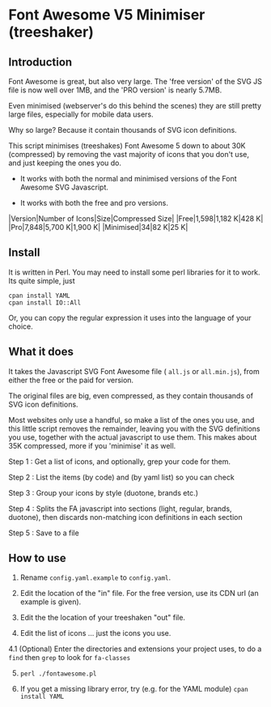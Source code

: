 # Font Awesome V5 Minimiser (treeshaker)

## Introduction

Font Awesome is great, but also very large. The 'free version' of the SVG JS file is now well over 1MB, and the 'PRO version' is nearly 5.7MB.

Even minimised (webserver's do this behind the scenes) they are still pretty large files, especially for mobile data users.

Why so large? Because it contain thousands of SVG icon definitions.

This script minimises (treeshakes) Font Awesome 5 down to about 30K (compressed) by removing the vast majority of icons that you don't use, and just keeping the ones you do.

* It works with both the normal and minimised versions of the Font Awesome SVG Javascript.

* It works with both the free and pro versions.

|Version|Number of Icons|Size|Compressed Size|
|Free|1,598|1,182 K|428 K|
|Pro|7,848|5,700 K|1,900 K|
|Minimised|34|82 K|25 K|

## Install

It is written in Perl. You may need to install some perl libraries for it to work. Its quite simple, just

```
cpan install YAML
cpan install IO::All
```

Or, you can copy the regular expression it uses into the language of your choice.

## What it does

It takes the Javascript SVG Font Awesome file ( `all.js` or `all.min.js`), from either the free or the paid for version.

The original files are big, even compressed, as they contain thousands of SVG icon definitions.

Most websites only use a handful, so make a list of the ones you use, and this little script removes the remainder, leaving you with the SVG definitions you use, together with the actual javascript to use them. This makes about 35K compressed, more if you 'minimise' it as well. 

Step 1 : Get a list of icons, and optionally, grep your code for them.

Step 2 : List the items (by code) and (by yaml list) so you can check

Step 3 : Group your icons by style (duotone, brands etc.)

Step 4 : Splits the FA javascript into sections (light, regular, brands, duotone), then discards non-matching icon definitions in each section

Step 5 : Save to a file

## How to use

1. Rename `config.yaml.example` to `config.yaml`.

2. Edit the location of the "in" file. For the free version, use its CDN url (an example is given).

3. Edit the the location of your treeshaken "out" file.

4. Edit the list of icons ... just the icons you use.

4.1 (Optional) Enter the directories and extensions your project uses, to do a ```find``` then ```grep``` to look for ```fa-classes```

5. `perl ./fontawesome.pl`

6. If you get a missing library error, try  (e.g. for the YAML module) ```cpan install YAML```

